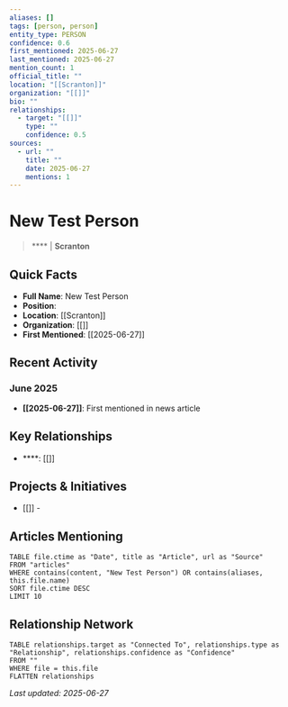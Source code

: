 ```yaml
---
aliases: []
tags: [person, person]
entity_type: PERSON
confidence: 0.6
first_mentioned: 2025-06-27
last_mentioned: 2025-06-27
mention_count: 1
official_title: ""
location: "[[Scranton]]"
organization: "[[]]"
bio: ""
relationships:
  - target: "[[]]"
    type: ""
    confidence: 0.5
sources:
  - url: ""
    title: ""
    date: 2025-06-27
    mentions: 1
---
```


# New Test Person

> **** | **Scranton**

## Quick Facts
- **Full Name**: New Test Person
- **Position**: 
- **Location**: [[Scranton]]
- **Organization**: [[]]
- **First Mentioned**: [[2025-06-27]]

## Recent Activity

### June 2025
- **[[2025-06-27]]**: First mentioned in news article

## Key Relationships

- ****: [[]]

## Projects & Initiatives

- [[]] - 

## Articles Mentioning

```dataview
TABLE file.ctime as "Date", title as "Article", url as "Source"
FROM "articles"
WHERE contains(content, "New Test Person") OR contains(aliases, this.file.name)
SORT file.ctime DESC
LIMIT 10
```

## Relationship Network

```dataview
TABLE relationships.target as "Connected To", relationships.type as "Relationship", relationships.confidence as "Confidence"
FROM ""
WHERE file = this.file
FLATTEN relationships
```

*Last updated: 2025-06-27*
